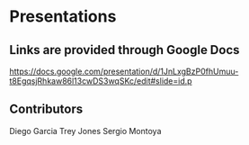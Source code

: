 # Presentations
## Links are provided through Google Docs

https://docs.google.com/presentation/d/1JnLxgBzP0fhUmuu-t8EgqsjRhkaw86l13cwDS3wqSKc/edit#slide=id.p

## Contributors

Diego Garcia
Trey Jones
Sergio Montoya